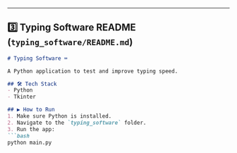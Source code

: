 
---

## **3️⃣ Typing Software README (`typing_software/README.md`)**
```markdown
# Typing Software ⌨️

A Python application to test and improve typing speed.

## 🛠️ Tech Stack
- Python
- Tkinter

## ▶️ How to Run
1. Make sure Python is installed.
2. Navigate to the `typing_software` folder.
3. Run the app:
```bash
python main.py
